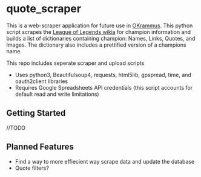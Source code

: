 # quote_scraper
This is a web-scraper application for future use in [OKrammus](https://github.com/htmercury/OKrammus). This python script scrapes the [League of Legends wikia](http://leagueoflegends.wikia.com/wiki/Wiki) for champion information and builds a list of dictionaries containing champion: Names, Links, Quotes, and Images. The dictionary also includes a prettified version of a champions name.


This repo includes seperate scraper and upload scripts
* Uses python3, Beautifulsoup4, requests, html5lib, gpspread, time, and oauth2client libraries
* Requires Google Spreadsheets API credentials (this script accounts for default read and write limitations)

## Getting Started
//TODO

## Planned Features
* Find a way to more effiecient way scrape data and update the database
* Quote filters?
